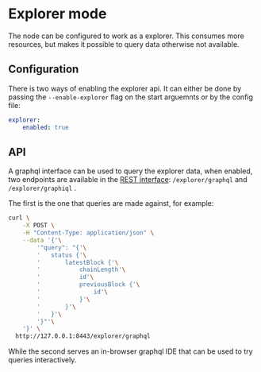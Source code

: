 # Explorer mode

The node can be configured to work as a explorer. This consumes more resources, but makes it possible to query data otherwise not available.

## Configuration

There is two ways of enabling the explorer api. It can either be done by passing the `--enable-explorer` flag on the start arguemnts or by the config file: 

``` yaml
explorer:
    enabled: true
```

## API

A graphql interface can be used to query the explorer data, when enabled, two endpoints are available in the [REST interface](03_rest_api.md): `/explorer/graphql` and `/explorer/graphiql` .

The first is the one that queries are made against, for example: 

``` sh
curl \
    -X POST \
    -H "Content-Type: application/json" \
    --data '{'\
        '"query": "{'\
        '   status {'\
        '       latestBlock {'\
        '           chainLength'\
        '           id'\
        '           previousBlock {'\
        '               id'\
        '           }'\
        '       }'\
        '   }'\
        '}"'\
    '}' \
  http://127.0.0.1:8443/explorer/graphql
```

While the second serves an in-browser graphql IDE that can be used to try queries interactively.

